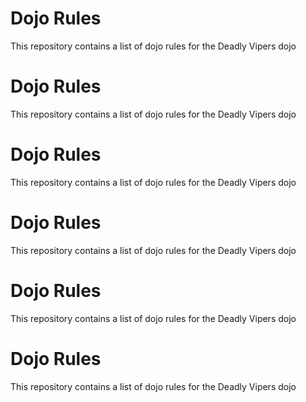 Dojo Rules
==========

This repository contains a list of dojo rules for the Deadly Vipers dojo

Dojo Rules
==========

This repository contains a list of dojo rules for the Deadly Vipers dojo

Dojo Rules
==========

This repository contains a list of dojo rules for the Deadly Vipers dojo

Dojo Rules
==========

This repository contains a list of dojo rules for the Deadly Vipers dojo

Dojo Rules
==========

This repository contains a list of dojo rules for the Deadly Vipers dojo

Dojo Rules
==========

This repository contains a list of dojo rules for the Deadly Vipers dojo

